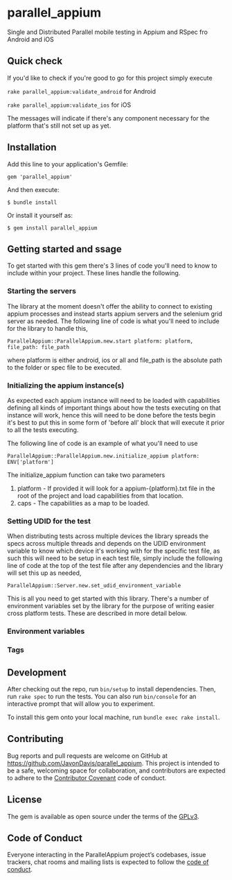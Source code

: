 # parallel_appium

Single and Distributed Parallel mobile testing in Appium and RSpec fro Android and iOS

## Quick check

If you'd like to check if you're good to go for this project simply execute

```rake parallel_appium:validate_android``` for Android

```rake parallel_appium:validate_ios``` for iOS


The messages will indicate if there's any component necessary for the platform that's still not set up as yet.


## Installation

Add this line to your application's Gemfile:

```
gem 'parallel_appium'
```

And then execute:

    $ bundle install

Or install it yourself as:

    $ gem install parallel_appium

## Getting started and ssage

To get started with this gem there's 3 lines of code you'll need to know to include within your project.
These lines handle the following.

### Starting the servers

The library at the moment doesn't offer the ability to connect to existing appium processes and instead 
starts appium servers and the selenium grid server as needed. The following line of code is what you'll need to include
for the library to handle this,

```ParallelAppium::ParallelAppium.new.start platform: platform, file_path: file_path```

where platform is either android, ios or all and file_path is the absolute path to the folder or spec file 
to be executed. 

### Initializing the appium instance(s)

As expected each appium instance will need to be loaded with capabilities defining all kinds of important things 
about how the tests executing on that instance will work, hence this will need to be done before the tests begin
it's best to put this in some form of 'before all' block that will execute it prior to all the tests executing.

The following line of code is an example of what you'll need to use

```ParallelAppium::ParallelAppium.new.initialize_appium platform: ENV['platform']```

The initialize_appium function can take two parameters

1. platform - If provided it will look for a appium-{platform}.txt file in the root of the project and load capabilities
from that location.
2. caps - The capabilities as a map to be loaded. 

### Setting UDID for the test

When distributing tests across multiple devices the library spreads the specs across multiple threads and depends on the
UDID environment variable to know which device it's working with for the specific test file, as such this will need to 
be setup in each test file, simply include the following line of code at the top of the test file after any dependencies 
and the library will set this up as needed,

```ParallelAppium::Server.new.set_udid_environment_variable```

This is all you need to get started with this library. There's a number of environment variables set by the library
for the purpose of writing easier cross platform tests. These are described in more detail below.

### Environment variables


### Tags



## Development

After checking out the repo, run `bin/setup` to install dependencies. Then, run `rake spec` to run the tests. You can also run `bin/console` for an interactive prompt that will allow you to experiment.

To install this gem onto your local machine, run `bundle exec rake install`. 

## Contributing

Bug reports and pull requests are welcome on GitHub at https://github.com/JavonDavis/parallel_appium. This project is intended to be a safe, welcoming space for collaboration, and contributors are expected to adhere to the [Contributor Covenant](http://contributor-covenant.org) code of conduct.

## License

The gem is available as open source under the terms of the [GPLv3](https://www.gnu.org/licenses/gpl-3.0.en.html).

## Code of Conduct

Everyone interacting in the ParallelAppium project’s codebases, issue trackers, chat rooms and mailing lists is expected to follow the [code of conduct](https://github.com/JavonDavis/parallel_appium/blob/master/CODE_OF_CONDUCT.md).
